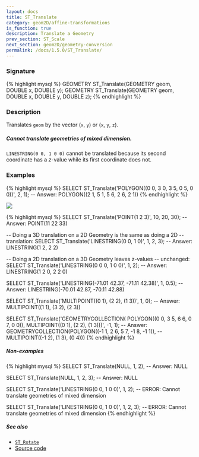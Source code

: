 ```yaml
---
layout: docs
title: ST_Translate
category: geom2D/affine-transformations
is_function: true
description: Translate a Geometry
prev_section: ST_Scale
next_section: geom2D/geometry-conversion
permalink: /docs/1.5.0/ST_Translate/
---
```


### Signature

{% highlight mysql %}
GEOMETRY ST_Translate(GEOMETRY geom, DOUBLE x, DOUBLE y);
GEOMETRY ST_Translate(GEOMETRY geom, DOUBLE x, DOUBLE y, DOUBLE z);
{% endhighlight %}

### Description

Translates `geom` by the vector (`x`, `y`) or (`x`, `y`, `z`).

<div class="note warning">
  <h5>Cannot translate geometries of mixed dimension.</h5>
  <p><code>LINESTRING(0 0, 1 0 0)</code> cannot be translated
  because its second coordinate has a <i>z</i>-value while its first
  coordinate does not.</p>
</div>

### Examples

{% highlight mysql %}
SELECT ST_Translate('POLYGON((0 0, 3 0, 3 5, 0 5, 0 0))', 2, 1);
-- Answer: POLYGON((2 1, 5 1, 5 6, 2 6, 2 1))
{% endhighlight %}

<img class="displayed" src="../ST_Translate.png"/>

{% highlight mysql %}
SELECT ST_Translate('POINT(1 2 3)', 10, 20, 30);
-- Answer: POINT(11 22 33)

-- Doing a 3D translation on a 2D Geometry is the same as doing a 2D
-- translation:
SELECT ST_Translate('LINESTRING(0 0, 1 0)', 1, 2, 3);
-- Answer: LINESTRING(1 2, 2 2)

-- Doing a 2D translation on a 3D Geometry leaves z-values
-- unchanged:
SELECT ST_Translate('LINESTRING(0 0 0, 1 0 0)', 1, 2);
-- Answer: LINESTRING(1 2 0, 2 2 0)

SELECT ST_Translate('LINESTRING(-71.01 42.37, -71.11 42.38)',
                    1, 0.5);
-- Answer: LINESTRING(-70.01 42.87, -70.11 42.88)

SELECT ST_Translate('MULTIPOINT((0 1), (2 2), (1 3))', 1, 0);
-- Answer: MULTIPOINT((1 1), (3 2), (2 3))

SELECT ST_Translate('GEOMETRYCOLLECTION(
                        POLYGON((0 0, 3 5, 6  6, 0 7, 0 0)),
                        MULTIPOINT((0 1), (2 2), (1 3)))', -1, 1);
-- Answer: GEOMETRYCOLLECTION(POLYGON((-1 1, 2 6, 5 7, -1 8, -1 1)),
--                            MULTIPOINT((-1 2), (1 3), (0 4)))
{% endhighlight %}

##### Non-examples

{% highlight mysql %}
SELECT ST_Translate(NULL, 1, 2),
-- Answer: NULL

SELECT ST_Translate(NULL, 1, 2, 3);
-- Answer: NULL

SELECT ST_Translate('LINESTRING(0 0, 1 0 0)', 1, 2);
-- ERROR: Cannot translate geometries of mixed dimension

SELECT ST_Translate('LINESTRING(0 0, 1 0 0)', 1, 2, 3);
-- ERROR: Cannot translate geometries of mixed dimension
{% endhighlight %}

##### See also

* [`ST_Rotate`](../ST_Rotate)
* <a href="https://github.com/orbisgis/h2gis/blob/master/h2gis-functions/src/main/java/org/h2gis/functions/spatial/affine_transformations/ST_Translate.java" target="_blank">Source code</a>
